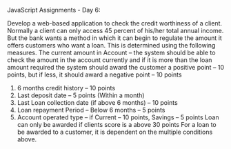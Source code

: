 JavaScript Assignments - Day 6:

Develop a web-based application to check the credit worthiness of a client. Normally a client can only access 45 percent of his/her total annual income. But the bank wants a method in which it can begin to regulate the amount it offers customers who want a loan. This is determined using the following measures. 
The current amount in Account – the system should be able to check the amount in the account currently and if it is more than the loan amount required the system should award the customer a positive point – 10 points, but if less, it should award a negative point – 10 points
1. 6 months credit history – 10 points
2. Last deposit date – 5 points (Within a month)
3. Last Loan collection date (if above 6 months) – 10 points
4. Loan repayment Period – Below 6 months – 5 points 
5. Account operated type – if Current – 10 points, Savings – 5 points
Loan can only be awarded if clients score is a above 30 points
For a loan to be awarded to a customer, it is dependent on the multiple conditions above.
